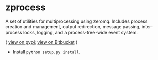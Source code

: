 # zprocess

A set of utilities for multiprocessing using
zeromq. Includes process creation and management, output
redirection, message passing, inter-process locks, logging,
and a process-tree-wide event system.

( 
[view on pypi](https://pypi.python.org/pypi/zprocess/);
[view on Bitbucket](https://github.com/cbillginton/zprocess)
)

   * Install `python setup.py install`.

